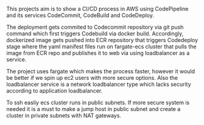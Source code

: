 This projects aim is to show a CI/CD process in AWS using CodePipeline and its services CodeCommit, CodeBuild and CodeDeploy.

The deployment gets commited to Codecommit repository via git push command which first triggers Codebuild via docker build. Accordingly, dockerized image gets pushed into ECR repository that triggers Codedeploy stage where the yaml manifest files run on fargate-ecs cluster that pulls the image from ECR repo and publishes it to web via using loadbalancer as a service.

The project uses fargate which makes the process faster, however it would be better if we spin up ec2 users with more secure options. Also the loadbalancer service is a network loadbalancer type which lacks security according to application loadbalancer.

To ssh easliy ecs cluster runs in public subnets. If more secure system is needed it is a must to make a jump host in public subnet and create a cluster in private subnets with NAT gateways.